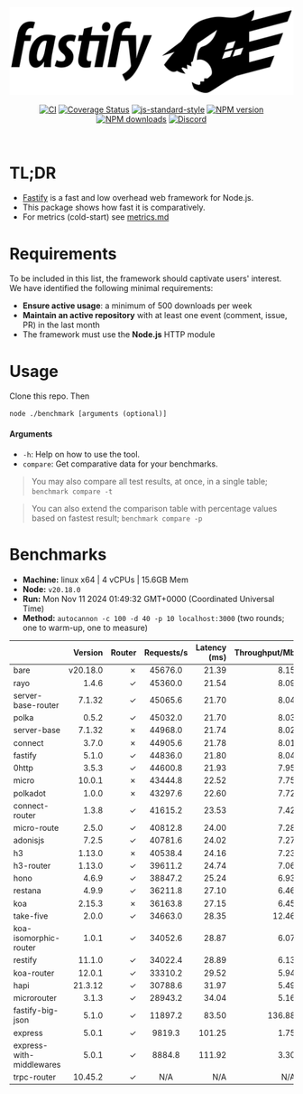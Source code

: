 <div align="center">
  <img src="https://github.com/fastify/graphics/raw/HEAD/fastify-landscape-outlined.svg" width="650" height="auto"/>
</div>

<div align="center">

[![CI](https://github.com/fastify/fastify/workflows/ci/badge.svg)](https://github.com/fastify/fastify/actions/workflows/ci.yml)
[![Coverage Status](https://coveralls.io/repos/github/fastify/fastify/badge.svg?branch=master)](https://coveralls.io/github/fastify/fastify?branch=master)
[![js-standard-style](https://img.shields.io/badge/code%20style-standard-brightgreen.svg?style=flat)](http://standardjs.com/)
[![NPM version](https://img.shields.io/npm/v/fastify.svg?style=flat)](https://www.npmjs.com/package/fastify)
[![NPM downloads](https://img.shields.io/npm/dm/fastify.svg?style=flat)](https://www.npmjs.com/package/fastify) [![Discord](https://img.shields.io/discord/725613461949906985)](https://discord.gg/fastify)

</div>
<br />

# TL;DR

* [Fastify](https://github.com/fastify/fastify) is a fast and low overhead web framework for Node.js.
* This package shows how fast it is comparatively.
* For metrics (cold-start) see [metrics.md](./METRICS.md)

# Requirements

To be included in this list, the framework should captivate users' interest. We have identified the following minimal requirements:
- **Ensure active usage**: a minimum of 500 downloads per week
- **Maintain an active repository** with at least one event (comment, issue, PR) in the last month
- The framework must use the **Node.js** HTTP module

# Usage

Clone this repo. Then

```
node ./benchmark [arguments (optional)]
```

#### Arguments

* `-h`: Help on how to use the tool.
* `compare`: Get comparative data for your benchmarks.

> You may also compare all test results, at once, in a single table; `benchmark compare -t`

> You can also extend the comparison table with percentage values based on fastest result; `benchmark compare -p`
# Benchmarks

* __Machine:__ linux x64 | 4 vCPUs | 15.6GB Mem
* __Node:__ `v20.18.0`
* __Run:__ Mon Nov 11 2024 01:49:32 GMT+0000 (Coordinated Universal Time)
* __Method:__ `autocannon -c 100 -d 40 -p 10 localhost:3000` (two rounds; one to warm-up, one to measure)

|                          | Version  | Router | Requests/s | Latency (ms) | Throughput/Mb |
| :--                      | --:      | --:    | :-:        | --:          | --:           |
| bare                     | v20.18.0 | ✗      | 45676.0    | 21.39        | 8.15          |
| rayo                     | 1.4.6    | ✓      | 45360.0    | 21.54        | 8.09          |
| server-base-router       | 7.1.32   | ✓      | 45065.6    | 21.70        | 8.04          |
| polka                    | 0.5.2    | ✓      | 45032.0    | 21.70        | 8.03          |
| server-base              | 7.1.32   | ✗      | 44968.0    | 21.74        | 8.02          |
| connect                  | 3.7.0    | ✗      | 44905.6    | 21.78        | 8.01          |
| fastify                  | 5.1.0    | ✓      | 44836.0    | 21.80        | 8.04          |
| 0http                    | 3.5.3    | ✓      | 44600.8    | 21.93        | 7.95          |
| micro                    | 10.0.1   | ✗      | 43444.8    | 22.52        | 7.75          |
| polkadot                 | 1.0.0    | ✗      | 43297.6    | 22.60        | 7.72          |
| connect-router           | 1.3.8    | ✓      | 41615.2    | 23.53        | 7.42          |
| micro-route              | 2.5.0    | ✓      | 40812.8    | 24.00        | 7.28          |
| adonisjs                 | 7.2.5    | ✓      | 40781.6    | 24.02        | 7.27          |
| h3                       | 1.13.0   | ✗      | 40538.4    | 24.16        | 7.23          |
| h3-router                | 1.13.0   | ✓      | 39611.2    | 24.74        | 7.06          |
| hono                     | 4.6.9    | ✓      | 38847.2    | 25.24        | 6.93          |
| restana                  | 4.9.9    | ✓      | 36211.8    | 27.10        | 6.46          |
| koa                      | 2.15.3   | ✗      | 36163.8    | 27.15        | 6.45          |
| take-five                | 2.0.0    | ✓      | 34663.0    | 28.35        | 12.46         |
| koa-isomorphic-router    | 1.0.1    | ✓      | 34052.6    | 28.87        | 6.07          |
| restify                  | 11.1.0   | ✓      | 34022.4    | 28.89        | 6.13          |
| koa-router               | 12.0.1   | ✓      | 33310.2    | 29.52        | 5.94          |
| hapi                     | 21.3.12  | ✓      | 30788.6    | 31.97        | 5.49          |
| microrouter              | 3.1.3    | ✓      | 28943.2    | 34.04        | 5.16          |
| fastify-big-json         | 5.1.0    | ✓      | 11897.2    | 83.50        | 136.88        |
| express                  | 5.0.1    | ✓      | 9819.3     | 101.25       | 1.75          |
| express-with-middlewares | 5.0.1    | ✓      | 8884.8     | 111.92       | 3.30          |
| trpc-router              | 10.45.2  | ✓      | N/A        | N/A          | N/A           |
